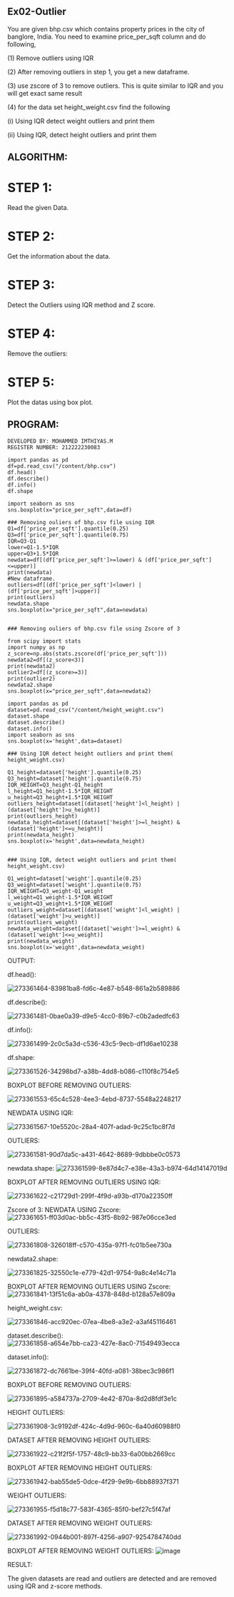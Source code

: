 ## Ex02-Outlier
You are given bhp.csv which contains property prices in the city of banglore, India. You need to examine price_per_sqft column and do following,

(1) Remove outliers using IQR

(2) After removing outliers in step 1, you get a new dataframe.

(3) use zscore of 3 to remove outliers. This is quite similar to IQR and you will get exact same result

(4) for the data set height_weight.csv find the following

(i) Using IQR detect weight outliers and print them

(ii) Using IQR, detect height outliers and print them

## ALGORITHM:
# STEP 1:
Read the given Data.

# STEP 2:
Get the information about the data.

# STEP 3:
Detect the Outliers using IQR method and Z score.

# STEP 4:
Remove the outliers:

# STEP 5:
Plot the datas using box plot.

## PROGRAM:
```
DEVELOPED BY: MOHAMMED IMTHIYAS.M
REGISTER NUMBER: 212222230083

import pandas as pd
df=pd.read_csv("/content/bhp.csv")
df.head()
df.describe()
df.info()
df.shape

import seaborn as sns
sns.boxplot(x="price_per_sqft",data=df)

### Removing ouliers of bhp.csv file using IQR
Q1=df['price_per_sqft'].quantile(0.25)
Q3=df['price_per_sqft'].quantile(0.75)
IQR=Q3-Q1
lower=Q1-1.5*IQR
upper=Q3+1.5*IQR
newdata=df[(df['price_per_sqft']>=lower) & (df['price_per_sqft']<=upper)] 
print(newdata)
#New dataframe.
outliers=df[(df['price_per_sqft']<lower) | (df['price_per_sqft']>upper)]
print(outliers)
newdata.shape
sns.boxplot(x="price_per_sqft",data=newdata)


### Removing ouliers of bhp.csv file using Zscore of 3

from scipy import stats
import numpy as np
z_score=np.abs(stats.zscore(df['price_per_sqft']))
newdata2=df[(z_score<3)]
print(newdata2)
outlier2=df[(z_score>=3)]
print(outlier2)
newdata2.shape
sns.boxplot(x="price_per_sqft",data=newdata2)

import pandas as pd
dataset=pd.read_csv("/content/height_weight.csv")
dataset.shape
dataset.describe()
dataset.info()
import seaborn as sns
sns.boxplot(x='height',data=dataset)

### Using IQR detect height outliers and print them( height_weight.csv)

Q1_height=dataset['height'].quantile(0.25)
Q3_height=dataset['height'].quantile(0.75)
IQR_HEIGHT=Q3_height-Q1_height
l_height=Q1_height-1.5*IQR_HEIGHT
u_height=Q3_height+1.5*IQR_HEIGHT
outliers_height=dataset[(dataset['height']<l_height) | (dataset['height']>u_height)]
print(outliers_height)
newdata_height=dataset[(dataset['height']>=l_height) & (dataset['height']<=u_height)]
print(newdata_height)
sns.boxplot(x='height',data=newdata_height)


### Using IQR, detect weight outliers and print them( height_weight.csv)

Q1_weight=dataset['weight'].quantile(0.25)
Q3_weight=dataset['weight'].quantile(0.75)
IQR_WEIGHT=Q3_weight-Q1_weight
l_weight=Q1_weight-1.5*IQR_WEIGHT
u_weight=Q3_weight+1.5*IQR_WEIGHT
outliers_weight=dataset[(dataset['weight']<l_weight) | (dataset['weight']>u_weight)]
print(outliers_weight)
newdata_weight=dataset[(dataset['weight']>=l_weight) & (dataset['weight']<=u_weight)]
print(newdata_weight)
sns.boxplot(x='weight',data=newdata_weight)
```
OUTPUT:

df.head():

![273361464-83981ba8-fd6c-4e87-b548-861a2b589886](https://github.com/imthiyas19/ODD2023---Datascience---Ex-02/assets/120353416/a38f0c90-b218-4eda-9cf3-4548f63e5d1a)



 df.describe():

![273361481-0bae0a39-d9e5-4cc0-89b7-c0b2adedfc63](https://github.com/imthiyas19/ODD2023---Datascience---Ex-02/assets/120353416/73f9fdbf-a566-4d3c-85fa-7367dedd3b77)


 

 df.info():

![273361499-2c0c5a3d-c536-43c5-9ecb-df1d6ae10238](https://github.com/imthiyas19/ODD2023---Datascience---Ex-02/assets/120353416/a6bda8ea-656d-4145-916a-7029545f85b2)


 



df.shape:

![273361526-34298bd7-a38b-4dd8-b086-c110f8c754e5](https://github.com/imthiyas19/ODD2023---Datascience---Ex-02/assets/120353416/aba0ede8-e4e3-4915-b140-b7829b9b35a1)



BOXPLOT BEFORE REMOVING OUTLIERS:

![273361553-65c4c528-4ee3-4ebd-8737-5548a2248217](https://github.com/imthiyas19/ODD2023---Datascience---Ex-02/assets/120353416/da47072e-7bba-4457-ae52-1d38b1e71e04)






NEWDATA USING IQR:

![273361567-10e5520c-28a4-407f-adad-9c25c1bc8f7d](https://github.com/imthiyas19/ODD2023---Datascience---Ex-02/assets/120353416/8559b00b-02c0-4d38-9e15-8f76d7d7df44)





OUTLIERS:


![273361581-90d7da5c-a431-4642-8689-9dbbbe0c0573](https://github.com/imthiyas19/ODD2023---Datascience---Ex-02/assets/120353416/de8c5d83-8701-4c0d-9cc8-c71d3d183825)





newdata.shape:
![273361599-8e87d4c7-e38e-43a3-b974-64d14147019d](https://github.com/imthiyas19/ODD2023---Datascience---Ex-02/assets/120353416/295b3e01-a49b-4a3c-acc8-87e798509d8b)


BOXPLOT AFTER REMOVING OUTLIERS USING IQR:

![273361622-c21729d1-299f-4f9d-a93b-d170a22350ff](https://github.com/imthiyas19/ODD2023---Datascience---Ex-02/assets/120353416/5e47578d-98c5-4286-9580-794513870369)




Zscore of 3: NEWDATA USING Zscore:
![273361651-ff03d0ac-bb5c-43f5-8b92-987e06cce3ed](https://github.com/imthiyas19/ODD2023---Datascience---Ex-02/assets/120353416/463375f5-7c3f-4a18-9482-6a43fd18af1a)



OUTLIERS:



![273361808-326018ff-c570-435a-97f1-fc01b5ee730a](https://github.com/imthiyas19/ODD2023---Datascience---Ex-02/assets/120353416/3865d914-c729-49af-9364-85589aec58b5)




newdata2.shape:


![273361825-32550c1e-e779-42d1-9754-9a8c4e14c71a](https://github.com/imthiyas19/ODD2023---Datascience---Ex-02/assets/120353416/e0f35492-36d3-487a-965a-5f3f1adf29ae)



BOXPLOT AFTER REMOVING OUTLIERS USING Zscore:
![273361841-13f51c6a-ab0a-4378-848d-b128a57e809a](https://github.com/imthiyas19/ODD2023---Datascience---Ex-02/assets/120353416/16693454-0ab5-4d50-ab69-1e907ce0e6f3)




height_weight.csv:


![273361846-acc920ec-07ea-4be8-a3e2-a3af45116461](https://github.com/imthiyas19/ODD2023---Datascience---Ex-02/assets/120353416/f66b7a10-3d6f-4a05-b884-f9f46569aafb)



dataset.describe():
![273361858-a654e7bb-ca23-427e-8ac0-71549493ecca](https://github.com/imthiyas19/ODD2023---Datascience---Ex-02/assets/120353416/7a19529b-6ab7-4c39-abe6-c24a6d6e3e4b)


dataset.info():


![273361872-dc7661be-39f4-40fd-a081-38bec3c986f1](https://github.com/imthiyas19/ODD2023---Datascience---Ex-02/assets/120353416/21887d5f-5c4e-4eda-800d-d070d3e7be20)



BOXPLOT BEFORE REMOVING OUTLIERS:


![273361895-a584737a-2709-4e42-870a-8d2d8fdf3e1c](https://github.com/imthiyas19/ODD2023---Datascience---Ex-02/assets/120353416/e68c3a9b-6c0c-47b8-9ec7-c36fed0a8b49)






HEIGHT OUTLIERS:


![273361908-3c9192df-424c-4d9d-960c-6a40d60988f0](https://github.com/imthiyas19/ODD2023---Datascience---Ex-02/assets/120353416/82a76878-5146-435f-97a3-8bcfda4449dd)





DATASET AFTER REMOVING HEIGHT OUTLIERS:



![273361922-c21f2f5f-1757-48c9-bb33-6a00bb2669cc](https://github.com/imthiyas19/ODD2023---Datascience---Ex-02/assets/120353416/e56942c4-9937-46c3-92b3-1c7981169e81)



BOXPLOT AFTER REMOVING HEIGHT OUTLIERS:

![273361942-bab55de5-0dce-4f29-9e9b-6bb88937f371](https://github.com/imthiyas19/ODD2023---Datascience---Ex-02/assets/120353416/045df6c5-30fd-4474-97ae-bd35371afabe)


WEIGHT OUTLIERS:


![273361955-f5d18c77-583f-4365-85f0-bef27c5f47af](https://github.com/imthiyas19/ODD2023---Datascience---Ex-02/assets/120353416/7b2aa3ef-beff-47d3-874a-9ffceff8c49c)



DATASET AFTER REMOVING WEIGHT OUTLIERS:



![273361992-0944b001-897f-4256-a907-9254784740dd](https://github.com/imthiyas19/ODD2023---Datascience---Ex-02/assets/120353416/55f12252-55dd-443e-93a0-f2971c82e3ad)



BOXPLOT AFTER REMOVING WEIGHT OUTLIERS:
![image](https://github.com/imthiyas19/ODD2023---Datascience---Ex-02/assets/120353416/0dbd1944-eff6-43e5-be47-4674a021f1a3)



RESULT:

The given datasets are read and outliers are detected and are removed using IQR and z-score methods.
